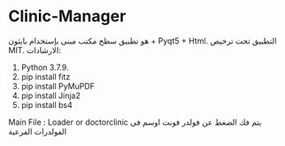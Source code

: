 # Clinic-Manager
هو تطبيق سطح مكتب مبنى بإستخدام بايثون + Pyqt5 + Html.
التطبيق تحت ترخيص MIT.
الارشادات:
1. Python 3.7.9.
2. pip install fitz
3. pip install PyMuPDF
4. pip install Jinja2
5. pip install bs4

Main File : Loader or doctorclinic
يتم فك الضغط عن فولدر فونت اوسم فى الفولدرات الفرعية
